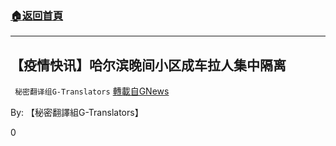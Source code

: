 ###  [:house:返回首頁](https://github.com/ourhimalayas/txt)
---

## 【疫情快讯】哈尔滨晚间小区成车拉人集中隔离
` 秘密翻译组G-Translators` [轉載自GNews](https://gnews.org/zh-hans/846709/)

By: 【秘密翻譯組G-Translators】

0
